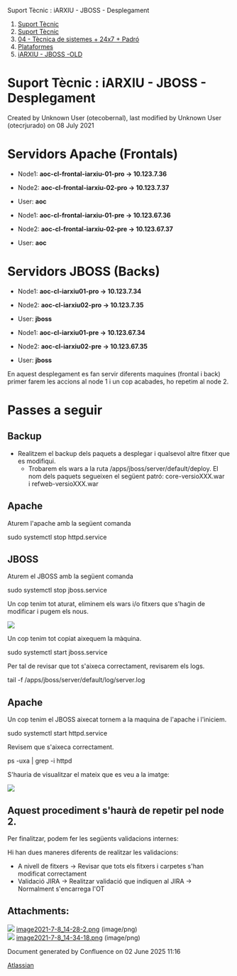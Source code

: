 Suport Tècnic : iARXIU - JBOSS - Desplegament  

1.  [Suport Tècnic](index.md)
2.  [Suport Tècnic](13893782.md)
3.  [04 - Tècnica de sistemes + 24x7 + Padró](26313202.md)
4.  [Plataformes](Plataformes_41520520.md)
5.  [iARXIU - JBOSS -OLD](iARXIU---JBOSS--OLD_41520752.md)

Suport Tècnic : iARXIU - JBOSS - Desplegament
=============================================

Created by Unknown User (otecobernal), last modified by Unknown User (otecrjurado) on 08 July 2021

Servidors Apache (Frontals)
===========================

*   Node1: **aoc-cl-frontal-iarxiu-01-pro → 10.123.7.36**
    
*   Node2: **aoc-cl-frontal-iarxiu-02-pro → 10.123.7.37**
*   User: **aoc**

*   Node1: **aoc-cl-frontal-iarxiu-01-pre → 10.123.67.36**
    
*   Node2: **aoc-cl-frontal-iarxiu-02-pre → 10.123.67.37**
*   User: **aoc**

Servidors JBOSS (Backs)
=======================

*   Node1: **aoc-cl-iarxiu01-pro → 10.123.7.34**
    
*   Node2: **aoc-cl-iarxiu02-pro → 10.123.7.35**
*   User: **jboss**

*   Node1: **aoc-cl-iarxiu01-pre → 10.123.67.34**
    
*   Node2: **aoc-cl-iarxiu02-pre → 10.123.67.35**
*   User: **jboss**

En aquest desplegament es fan servir diferents maquines (frontal i back) primer farem les accions al node 1 i un cop acabades, ho repetim al node 2.

Passes a seguir
===============

Backup
------

*   Realitzem el backup dels paquets a desplegar i qualsevol altre fitxer que es modifiqui.
    *   Trobarem els wars a la ruta /apps/jboss/server/default/deploy. El nom dels paquets segueixen el següent patró: core-versioXXX.war i refweb-versioXXX.war

Apache
------

Aturem l'apache amb la següent comanda

sudo systemctl stop httpd.service

JBOSS
-----

Aturem el JBOSS amb la següent comanda

sudo systemctl stop jboss.service

Un cop tenim tot aturat, eliminem els wars i/o fitxers que s'hagin de modificar i pugem els nous.

![](attachments/41520754/41523790.png)

Un cop tenim tot copiat aixequem la màquina.

sudo systemctl start jboss.service

Per tal de revisar que tot s'aixeca correctament, revisarem els logs.

tail -f /apps/jboss/server/default/log/server.log

Apache
------

Un cop tenim el JBOSS aixecat tornem a la maquina de l'apache i l'iniciem.

sudo systemctl start httpd.service

Revisem que s'aixeca correctament.

ps -uxa | grep -i httpd

S'hauria de visualitzar el mateix que es veu a la imatge:

![](attachments/41520754/41523791.png)

Aquest procediment s'haurà de repetir pel node 2.
-------------------------------------------------

Per finalitzar, podem fer les següents validacions internes:

Hi han dues maneres diferents de realitzar les validacions:

*   A nivell de fitxers → Revisar que tots els fitxers i carpetes s'han modificat correctament
*   Validació JIRA → Realitzar validació que indiquen al JIRA →  Normalment s'encarrega l'OT

  

  

Attachments:
------------

![](images/icons/bullet_blue.gif) [image2021-7-8\_14-28-2.png](attachments/41520754/41523790.png) (image/png)  
![](images/icons/bullet_blue.gif) [image2021-7-8\_14-34-18.png](attachments/41520754/41523791.png) (image/png)  

Document generated by Confluence on 02 June 2025 11:16

[Atlassian](http://www.atlassian.com/)